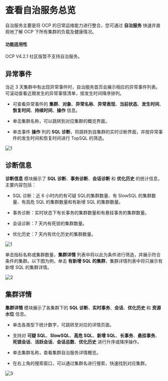 # 查看自治服务总览

自治服务主要是将 OCP 的日常运维能力进行整合，您可通过 **自治服务** 快速并直观地了解 OCP 下所有集群的负载及健康情况。

<main id="notice" type='notice'>
    <h4>功能适用性</h4>
    <p>OCP V4.2.1 社区版暂不支持自治服务。</p>
</main>

## 异常事件

当近 3 天集群中有出现异常事件时，自治服务首页会展示相应的异常事件列表。可滚动查看近期发生的异常事情清单，按发生时间降序排列。

* 可查看异常事件的 **集群**、**对象**、**异常名称**、**异常表现**、**当前状态**、**发生时间**、**恢复时间**、**持续时间**、**操作** 信息。

* 单击集群名称，可以跳转到对应集群的概览界面。

* 单击事件 **操作** 列的 **SQL 诊断**，将跳转到自集群的实时诊断界面，并按异常事件的发生时间和恢复时间进行 TopSQL 的筛选。

![1](https://obbusiness-private.oss-cn-shanghai.aliyuncs.com/doc/img/ocp/420/oas-overview-1.png)

## 诊断信息

**诊断信息** 模块展示了 **SQL 诊断**、**事务诊断**、**会话诊断** 和 **优化历史** 的统计信息，主要内容包括：

* SQL 诊断：近 6 小时内的有可疑 SQL的集群数量、有 SlowSQL 的集群数量、有高危 SQL 的集群数量和有新增 SQL 的集群数量。

* 事务诊断：实时状态下有长事务的集群数量和有悬挂事务的集群数量。

* 会话诊断：7 天内有死锁的集群数量。

* 优化历史：7 天内有优化历史的集群数量。

![1](https://obbusiness-private.oss-cn-shanghai.aliyuncs.com/doc/img/ocp/410/%E8%87%AA%E6%B2%BB%E6%9C%8D%E5%8A%A1%E6%A6%82%E8%A7%88.png)

单击指标名称或集群数量，**集群详情** 列表中将以此为条件进行筛选，并展示符合条件的集群。以下图为例，单击 **有新增 SQL 的集群**，集群详情列表中将只展示有新增 SQL 的集群详情。

![2](https://obbusiness-private.oss-cn-shanghai.aliyuncs.com/doc/img/ocp/410/%E8%87%AA%E6%B2%BB%E6%9C%8D%E5%8A%A1%E9%9B%86%E7%BE%A4.png)

## 集群详情

**集群详情** 模块展示了各集群下的 **SQL 诊断**、**实时事务**、**会话**、**优化历史** 和 **资源水位** 信息。

* 单击各类型下统计数字，可跳转至对应的详情页面。

* 支持对 **可疑 SQL**、**SlowSQL**、**高危 SQL**、**新增 SQL**、**长事务**、**悬挂事务**、**死锁会话**、**活跃会话**、**会话总数**、**优化历史** 进行升序或降序操作。

* 单击集群名称，查看集群自治服务详情概览。

* 在右上角的搜索窗口，可以通过集群名进行搜索，快速找到对应集群。

![3](https://obbusiness-private.oss-cn-shanghai.aliyuncs.com/doc/img/ocp/421/OAS/%E8%87%AA%E6%B2%BB%E6%9C%8D%E5%8A%A1-4.png)

